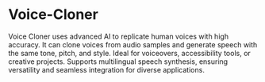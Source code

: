 # Voice-Cloner
Voice Cloner uses advanced AI to replicate human voices with high accuracy. It can clone voices from audio samples and generate speech with the same tone, pitch, and style. Ideal for voiceovers, accessibility tools, or creative projects. Supports multilingual speech synthesis, ensuring versatility and seamless integration for diverse applications.
